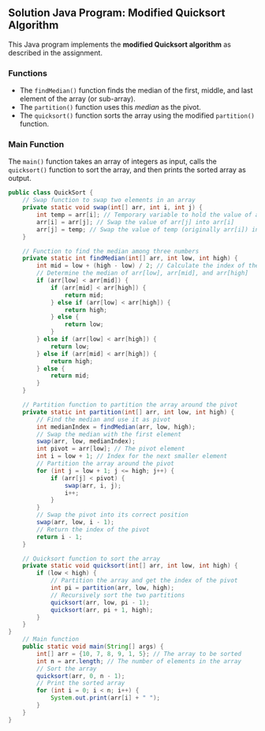

##  Solution  Java Program: Modified Quicksort Algorithm

This Java program implements the **modified Quicksort algorithm** as described in the assignment. 

### Functions

- The `findMedian()` function finds the median of the first, middle, and last element of the array (or sub-array). 
- The `partition()` function uses this *median* as the pivot. 
- The `quicksort()` function sorts the array using the modified `partition()` function. 

### Main Function

The `main()` function takes an array of integers as input, calls the `quicksort()` function to sort the array, and then prints the sorted array as output.

```java
public class QuickSort {
    // Swap function to swap two elements in an array
    private static void swap(int[] arr, int i, int j) {
        int temp = arr[i]; // Temporary variable to hold the value of arr[i]
        arr[i] = arr[j]; // Swap the value of arr[j] into arr[i]
        arr[j] = temp; // Swap the value of temp (originally arr[i]) into arr[j]
    }

    // Function to find the median among three numbers
    private static int findMedian(int[] arr, int low, int high) {
        int mid = low + (high - low) / 2; // Calculate the index of the middle element
        // Determine the median of arr[low], arr[mid], and arr[high]
        if (arr[low] < arr[mid]) {
            if (arr[mid] < arr[high]) {
                return mid;
            } else if (arr[low] < arr[high]) {
                return high;
            } else {
                return low;
            }
        } else if (arr[low] < arr[high]) {
            return low;
        } else if (arr[mid] < arr[high]) {
            return high;
        } else {
            return mid;
        }
    }

    // Partition function to partition the array around the pivot
    private static int partition(int[] arr, int low, int high) {
        // Find the median and use it as pivot
        int medianIndex = findMedian(arr, low, high);
        // Swap the median with the first element
        swap(arr, low, medianIndex);
        int pivot = arr[low]; // The pivot element
        int i = low + 1; // Index for the next smaller element
        // Partition the array around the pivot
        for (int j = low + 1; j <= high; j++) {
            if (arr[j] < pivot) {
                swap(arr, i, j);
                i++;
            }
        }
        // Swap the pivot into its correct position
        swap(arr, low, i - 1);
        // Return the index of the pivot
        return i - 1;
    }

    // Quicksort function to sort the array
    private static void quicksort(int[] arr, int low, int high) {
        if (low < high) {
            // Partition the array and get the index of the pivot
            int pi = partition(arr, low, high);
            // Recursively sort the two partitions
            quicksort(arr, low, pi - 1);
            quicksort(arr, pi + 1, high);
        }
    }
}
    // Main function
    public static void main(String[] args) {
        int[] arr = {10, 7, 8, 9, 1, 5}; // The array to be sorted
        int n = arr.length; // The number of elements in the array
        // Sort the array
        quicksort(arr, 0, n - 1);
        // Print the sorted array
        for (int i = 0; i < n; i++) {
            System.out.print(arr[i] + " ");
        }
    }
}
```
